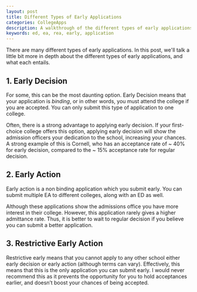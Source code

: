 ```yaml
---
layout: post
title: Different Types of Early Applications
categories: CollegeApps
description: A walkthrough of the different types of early applications, and what might work best for you.
keywords: ed, ea, rea, early, application
---
```


There are many different types of early applications. In this post, we'll talk a little bit more in depth about the different types of early applications, and what each entails.

## 1. Early Decision

For some, this can be the most daunting option. Early Decision means that your application is _binding_, or in other words, you must attend the college if you are accepted. You can only submit this type of application to one college.

Often, there is a strong advantage to applying early decision. If your first-choice college offers this option, applying early decision will show the admission officers your dedication to the school, increasing your chances. A strong example of this is Cornell, who has an acceptance rate of ~ 40% for early decision, compared to the ~ 15% acceptance rate for regular decision.

## 2. Early Action

Early action is a non binding application which you submit early. You can submit multiple EA to different colleges, along with an ED as well.

Although these applications show the admissions office you have more interest in their college. However, this application rarely gives a higher admittance rate. Thus, it is better to wait to regular decision if you believe you can submit a better application.

## 3. Restrictive Early Action

Restrictive early means that you cannot apply to any other school either early decision or early action (although terms can vary). Effectively, this means that this is the only application you can submit early. I would never recommend this as it prevents the opportunity for you to hold acceptances earlier, and doesn’t boost your chances of being accepted.